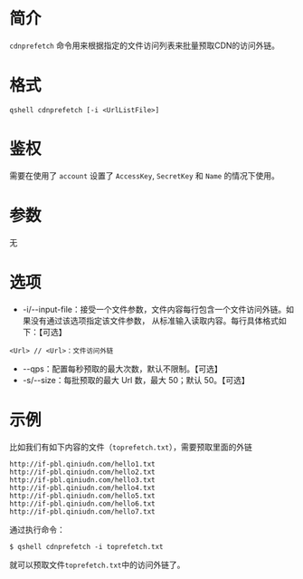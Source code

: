 # 简介
`cdnprefetch` 命令用来根据指定的文件访问列表来批量预取CDN的访问外链。

# 格式
```
qshell cdnprefetch [-i <UrlListFile>]
```

# 鉴权
需要在使用了 `account` 设置了 `AccessKey`, `SecretKey` 和 `Name` 的情况下使用。

# 参数
无

# 选项
- -i/--input-file：接受一个文件参数，文件内容每行包含一个文件访问外链。如果没有通过该选项指定该文件参数， 从标准输入读取内容。每行具体格式如下：【可选】
```
<Url> // <Url>：文件访问外链
```
- --qps：配置每秒预取的最大次数，默认不限制。【可选】
- -s/--size：每批预取的最大 Url 数，最大 50；默认 50。【可选】

# 示例
比如我们有如下内容的文件（`toprefetch.txt`），需要预取里面的外链
```
http://if-pbl.qiniudn.com/hello1.txt
http://if-pbl.qiniudn.com/hello2.txt
http://if-pbl.qiniudn.com/hello3.txt
http://if-pbl.qiniudn.com/hello4.txt
http://if-pbl.qiniudn.com/hello5.txt
http://if-pbl.qiniudn.com/hello6.txt
http://if-pbl.qiniudn.com/hello7.txt
```

通过执行命令：
```
$ qshell cdnprefetch -i toprefetch.txt
```

就可以预取文件`toprefetch.txt`中的访问外链了。
